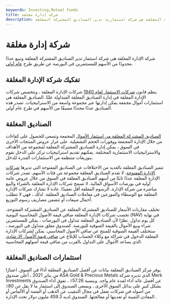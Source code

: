 ```yaml
---
keywords: Investing,Mutual Funds
title: شركة إدارة مغلقة
description: شركة الإدارة المغلقة هي شركة استثمارية تدير الصناديق المشتركة المغلقة.
---
```


# شركة إدارة مغلقة
شركة الإدارة المغلقة هي شركة استثمار تدير الصناديق المشتركة المغلقة وتبيع عددًا محدودًا من الأسهم للمستثمرين في البورصة عن طريق طرح [عام أولي](/ipo).

## تفكيك شركة الإدارة المغلقة

ينظم قانون [شركات الاستثمار لعام 1940](/investmentcompanyact) شركات الإدارة المغلقة ، وتتخصص شركات الإدارة المغلقة في إدارة الصناديق المغلقة المتداولة علنًا. الصناديق المغلقة هي استثمارات أموال مجمعة يمكن إدارتها عبر مجموعة واسعة من الاستراتيجيات. تصدر هذه الصناديق عددًا محددًا مسبقًا من الأسهم في طرح عام أولي.

## الصناديق المغلقة

[الصناديق المشتركة المغلقة من استثمار الأموال](/closed-endinvestment) المجمعة وتسعى للحصول على كفاءات من خلال الإدارة المجمعة ووفورات الحجم التشغيلية. على غرار عروض المنتجات الأخرى في السوق ، يمكن إدارة الصناديق المشتركة المغلقة لمجموعة من الأهداف والاستراتيجيات الاستثمارية المختلفة. يمكنهم تقديم استراتيجيات تركز على الدخل تقوم بتوزيعات منتظمة من الاستثمارات المدرة للدخل.

تتميز الصناديق المغلقة بالعديد من الاختلافات عن الصناديق المفتوحة التي تديرها [شركات الإدارة المفتوحة](/openendmanagementcompany). لا تقدم الصناديق المغلقة مجموعة من فئات الأسهم. تصدر شركات الإدارة المغلقة عددًا ثابتًا من أسهم الصناديق المغلقة في السوق من خلال عروض عامة أولية في بورصات الأسواق المالية. لا تسمح شركات الإدارة المغلقة بالشراء والبيع مباشرة من شركة الإدارة. الرسوم المغلقة أقل تعقيدًا. عادة لا تشارك شركات الإدارة المغلقة مع الوسطاء والموزعين في معاملات الصناديق المغلقة. لذلك ، فهي لا تتطلب أحمال مبيعات أو تتضمن مصاريف رسوم التوزيع.

تختلف مقارنات الأسعار للصناديق المشتركة المغلقة عن الصناديق المشتركة المفتوحة. تحسب شركات الإدارة المغلقة صافي قيمة الأصول المحاسبية اليومية (NAV) في نهاية كل يوم تداول. نظرًا لأن الصناديق المغلقة تتداول في البورصات ، يمكن للمستثمرين شراء وبيع الأموال بالقيمة السوقية للبورصة. كصندوق مغلق متداول في البورصة ، ستختلف القيمة السوقية للمنتج عن صافي الأصول المحاسبي. يمكن لشركات الإدارة المغلقة الدخول في شراكة مع وكلاء الحساب للإبلاغ عن [صافي قيمة الأصول الإرشادي](/indicative_net_asset_value) الذي يساعد الأموال على التداول بالقرب من صافي قيمة أصولهم المحاسبية.

## استثمارات الصناديق المغلقة

يوفر مركز الصناديق المغلقة بيانات عن أفضل الصناديق المغلقة أداءً في السوق. اعتبارًا من يناير 2021 ، أعلن صندوق ASA Gold & Precious Metals الذي تديره شركة Merk Investments عن أفضل عائد أداء لمدة عام واحد. وبنسبة 57.26٪ ، تفوق أداء الصندوق بشكل كبير على بدائل السوق الأخرى ، ويسعى الصندوق إلى استثمار ما لا يقل عن 80٪ من أصوله في شركات تعمل في مجال التنقيب عن الذهب أو الفضة أو الألماس أو المعادن الثمينة أو تعدينها أو معالجتها. الصندوق لديه 459.3 مليون دولار تحت الإدارة .

